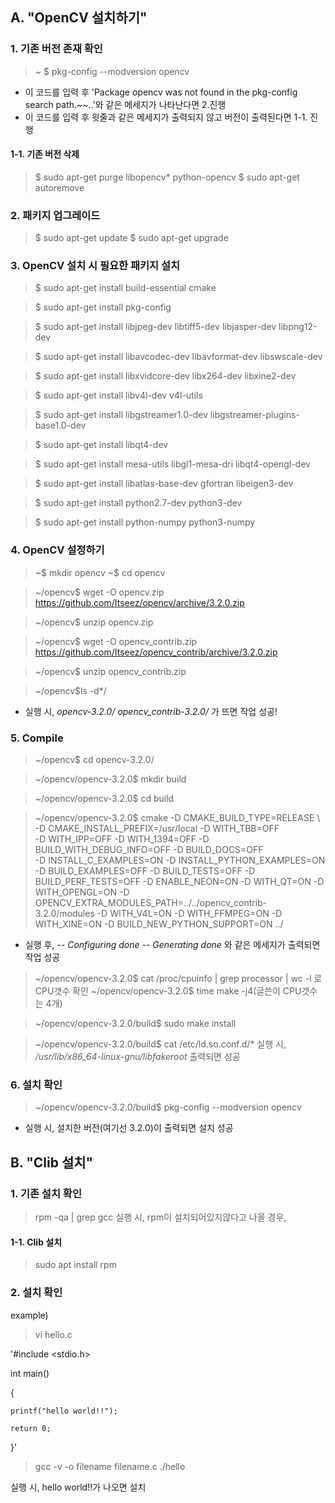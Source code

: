 ## A. "OpenCV 설치하기"


### 1. 기존 버전 존재 확인
> ~ $ pkg-config --modversion opencv
  - 이 코드를 입력 후 'Package opencv was not found in the pkg-config search path.~~..'와 같은 메세지가 나타난다면 2.진행
  - 이 코드를 입력 후 윗줄과 같은 메세지가 출력되지 않고 버전이 출력된다면 1-1. 진행


#### 1-1. 기존 버전 삭제
> $ sudo apt-get purge libopencv* python-opencv
> $ sudo apt-get autoremove



### 2. 패키지 업그레이드
> $ sudo apt-get update
> $ sudo apt-get upgrade



### 3. OpenCV 설치 시 필요한 패키지 설치
> $ sudo apt-get install build-essential cmake

> $ sudo apt-get install pkg-config

> $ sudo apt-get install libjpeg-dev libtiff5-dev libjasper-dev libpng12-dev

> $ sudo apt-get install libavcodec-dev libavformat-dev libswscale-dev 

> $ sudo apt-get install libxvidcore-dev libx264-dev libxine2-dev

> $ sudo apt-get install libv4l-dev v4l-utils

> $ sudo apt-get install libgstreamer1.0-dev libgstreamer-plugins-base1.0-dev 

> $ sudo apt-get install libqt4-dev

> $ sudo apt-get install mesa-utils libgl1-mesa-dri libqt4-opengl-dev 

> $ sudo apt-get install libatlas-base-dev gfortran libeigen3-dev

> $ sudo apt-get install python2.7-dev python3-dev

> $ sudo apt-get install python-numpy python3-numpy



### 4. OpenCV 설정하기
> ~$ mkdir opencv
> ~$ cd opencv

> ~/opencv$ wget -O opencv.zip https://github.com/Itseez/opencv/archive/3.2.0.zip

> ~/opencv$ unzip opencv.zip

> ~/opencv$ wget -O opencv_contrib.zip https://github.com/Itseez/opencv_contrib/archive/3.2.0.zip

> ~/opencv$ unzip opencv_contrib.zip

> ~/opencv$ls  -d*/ 
- 실행 시, _opencv-3.2.0/  opencv_contrib-3.2.0/_ 가 뜨면 작업 성공!



### 5. Compile
> ~/opencv$ cd opencv-3.2.0/

> ~/opencv/opencv-3.2.0$ mkdir build

> ~/opencv/opencv-3.2.0$ cd build

> ~/opencv/opencv-3.2.0$ cmake -D CMAKE_BUILD_TYPE=RELEASE \ -D CMAKE_INSTALL_PREFIX=/usr/local \-D WITH_TBB=OFF \
-D WITH_IPP=OFF \-D WITH_1394=OFF \-D BUILD_WITH_DEBUG_INFO=OFF \-D BUILD_DOCS=OFF \
-D INSTALL_C_EXAMPLES=ON \-D INSTALL_PYTHON_EXAMPLES=ON \-D BUILD_EXAMPLES=OFF \-D BUILD_TESTS=OFF \-D BUILD_PERF_TESTS=OFF \-D ENABLE_NEON=ON \-D WITH_QT=ON \-D WITH_OPENGL=ON \-D OPENCV_EXTRA_MODULES_PATH=../../opencv_contrib-3.2.0/modules \-D WITH_V4L=ON  \-D WITH_FFMPEG=ON \-D WITH_XINE=ON \-D BUILD_NEW_PYTHON_SUPPORT=ON \../

- 실행 후,
_-- Configuring done_
_-- Generating done_
와 같은 메세지가 출력되면 작업 성공 

> ~/opencv/opencv-3.2.0$ cat /proc/cpuinfo | grep processor | wc -l
로 CPU갯수 확인
> ~/opencv/opencv-3.2.0$ time make -j4(글쓴이 CPU갯수는 4개)

> ~/opencv/opencv-3.2.0/build$ sudo make install

> ~/opencv/opencv-3.2.0/build$ cat /etc/ld.so.conf.d/*
실행 시, _/usr/lib/x86_64-linux-gnu/libfakeroot_ 출력되면 성공



### 6. 설치 확인
> ~/opencv/opencv-3.2.0/build$ pkg-config --modversion opencv
- 실행 시, 설치한 버전(여기선 3.2.0)이 출력되면 설치 성공


## B. "Clib 설치"

### 1. 기존 설치 확인
> rpm -qa | grep gcc
실행 시, rpm이 설치되어있지않다고 나올 경우,

#### 1-1. Clib 설치
> sudo apt install rpm

### 2. 설치 확인
example) 
> vi hello.c

'#include <stdio.h>

int main()

{

    printf("hello world!!");

    return 0;

}'

> gcc -v -o filename filename.c
>./hello

실행 시, hello world!!가 나오면 설치

